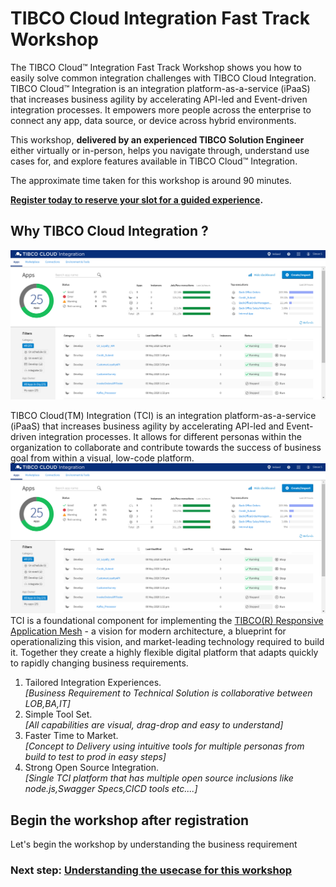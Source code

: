 # TIBCO Cloud Integration Fast Track Workshop

The TIBCO Cloud™ Integration Fast Track Workshop shows you how to easily solve common integration challenges with TIBCO Cloud Integration. TIBCO Cloud™ Integration is an integration platform-as-a-service (iPaaS) that increases business agility by accelerating API-led and Event-driven integration processes. It empowers more people across the enterprise to connect any app, data source, or device across hybrid environments.

This workshop, **delivered by an experienced TIBCO Solution Engineer** either virtually or in-person, helps you navigate through, understand use cases for, and explore features available in TIBCO Cloud™ Integration.

The approximate time taken for this workshop is around 90 minutes.

**[Register today to reserve your slot for a guided experience](https://www.tibco.com/tibco-cloud-integration-workshop).**

## Why TIBCO Cloud Integration ?

![Download](/images/TCI_IntroPage.png)

TIBCO Cloud(TM) Integration (TCI) is an integration platform-as-a-service (iPaaS) that increases business agility by accelerating API-led and Event-driven integration processes. It allows for different personas within the organization to collaborate and contribute towards the success of business goal from within a visual, low-code platform.
![Download](/images/TCI_IntroPage.png)
TCI is a foundational component for implementing the [TIBCO(R) Responsive Application Mesh](https://www.tibco.com/resources/demand-webinar/tibco-responsive-application-mesh) - a vision for modern architecture, a blueprint for operationalizing this vision, and market-leading technology required to build it. Together they create a highly flexible digital platform that adapts quickly to rapidly changing business requirements.

1) Tailored Integration Experiences.  
*[Business Requirement to Technical Solution is collaborative between LOB,BA,IT]*
2) Simple Tool Set.  
*[All capabilities are visual, drag-drop and easy to understand]*
3) Faster Time to Market.  
*[Concept to Delivery using intuitive tools for multiple personas from build to test to prod in easy steps]*
4) Strong Open Source Integration.  
*[Single TCI platform that has multiple open source inclusions like node.js,Swagger Specs,CICD tools etc....]*

## Begin the workshop after registration

Let's begin the workshop by understanding the business requirement
### Next step: [Understanding the usecase for this workshop](UseCaseDetails.md)
